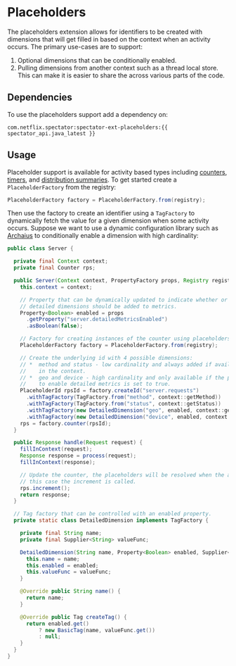# Placeholders

The placeholders extension allows for identifiers to be created with dimensions that
will get filled in based on the context when an activity occurs. The primary use-cases
are to support:

1. Optional dimensions that can be conditionally enabled.
2. Pulling dimensions from another context such as a thread local store. This can make
   it is easier to share the across various parts of the code.

## Dependencies

To use the placeholders support add a dependency on:

```
com.netflix.spectator:spectator-ext-placeholders:{{ spectator_api.java_latest }}
```

## Usage

Placeholder support is available for activity based types including
[counters](../../../core/meters/counter.md), [timers](../../../core/meters/timer.md), and
[distribution summaries](../../../core/meters/dist-summary.md). To get started create a
`PlaceholderFactory` from the registry:

```java
PlaceholderFactory factory = PlaceholderFactory.from(registry);
```

Then use the factory to create an identifier using a `TagFactory` to dynamically fetch
the value for a given dimension when some activity occurs. Suppose we want to use a
dynamic configuration library such as [Archaius](https://github.com/Netflix/archaius/tree/2.x)
to conditionally enable a dimension with high cardinality:

```java
public class Server {

  private final Context context;
  private final Counter rps;

  public Server(Context context, PropertyFactory props, Registry registry) {
    this.context = context;

    // Property that can be dynamically updated to indicate whether or not
    // detailed dimensions should be added to metrics.
    Property<Boolean> enabled = props
      .getProperty("server.detailedMetricsEnabled")
      .asBoolean(false);

    // Factory for creating instances of the counter using placeholders
    PlaceholderFactory factory = PlaceholderFactory.from(registry);

    // Create the underlying id with 4 possible dimensions:
    // *  method and status - low cardinality and always added if available
    //    in the context.
    // *  geo and device - high cardinality and only available if the property
    //    to enable detailed metrics is set to true.
    PlaceholderId rpsId = factory.createId("server.requests")
      .withTagFactory(TagFactory.from("method", context::getMethod))
      .withTagFactory(TagFactory.from("status", context::getStatus))
      .withTagFactory(new DetailedDimension("geo", enabled, context::getGeo))
      .withTagFactory(new DetailedDimension("device", enabled, context::getDevice));
    rps = factory.counter(rpsId);
  }

  public Response handle(Request request) {
    fillInContext(request);
    Response response = process(request);
    fillInContext(response);

    // Update the counter, the placeholders will be resolved when the activity, in
    // this case the increment is called.
    rps.increment();
    return response;
  }

  // Tag factory that can be controlled with an enabled property.
  private static class DetailedDimension implements TagFactory {

    private final String name;
    private final Supplier<String> valueFunc;

    DetailedDimension(String name, Property<Boolean> enabled, Supplier<String> valueFunc) {
      this.name = name;
      this.enabled = enabled;
      this.valueFunc = valueFunc;
    }

    @Override public String name() {
      return name;
    }

    @Override public Tag createTag() {
      return enabled.get()
          ? new BasicTag(name, valueFunc.get())
          : null;
    }
  }
}
```
